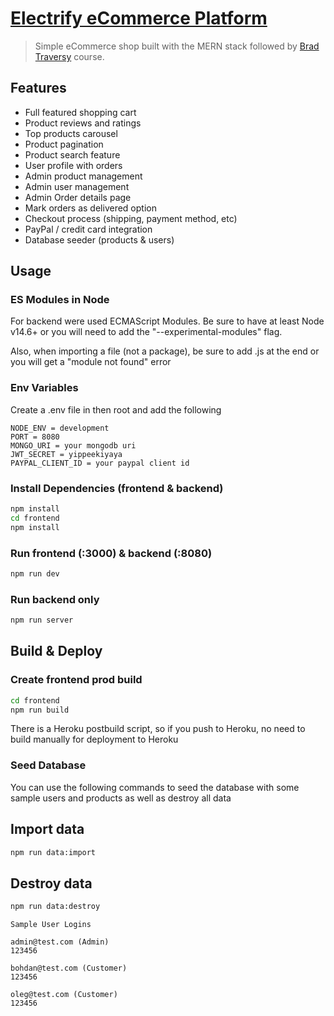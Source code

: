 # [Electrify eCommerce Platform](https://electrifyshopapp.herokuapp.com/)
> Simple eCommerce shop built with the MERN stack followed by [Brad Traversy](https://github.com/bradtraversy) course.

## Features
 - Full featured shopping cart
 - Product reviews and ratings
 - Top products carousel
 - Product pagination
 - Product search feature
 - User profile with orders
 - Admin product management
 - Admin user management
 - Admin Order details page
 - Mark orders as delivered option
 - Checkout process (shipping, payment method, etc)
 - PayPal / credit card integration
 - Database seeder (products & users)

## Usage

### ES Modules in Node
For backend were used ECMAScript Modules. Be sure to have at least Node v14.6+ or you will need to add the "--experimental-modules" flag.

Also, when importing a file (not a package), be sure to add .js at the end or you will get a "module not found" error

### Env Variables
Create a .env file in then root and add the following

```
NODE_ENV = development
PORT = 8080
MONGO_URI = your mongodb uri
JWT_SECRET = yippeekiyaya
PAYPAL_CLIENT_ID = your paypal client id
```

### Install Dependencies (frontend & backend)
```bash
npm install
cd frontend
npm install
```

### Run frontend (:3000) & backend (:8080)
```bash
npm run dev
```

### Run backend only
```bash
npm run server
```

## Build & Deploy

### Create frontend prod build
```bash
cd frontend
npm run build
```
There is a Heroku postbuild script, so if you push to Heroku, no need to build manually for deployment to Heroku

### Seed Database
You can use the following commands to seed the database with some sample users and products as well as destroy all data

## Import data
```bash
npm run data:import
```

## Destroy data
```bash
npm run data:destroy
```

```
Sample User Logins

admin@test.com (Admin)
123456

bohdan@test.com (Customer)
123456

oleg@test.com (Customer)
123456
```